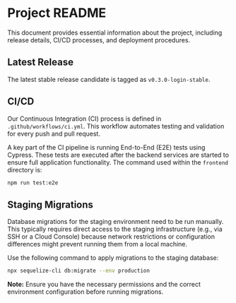 # Project README

This document provides essential information about the project, including release details, CI/CD processes, and deployment procedures.

## Latest Release

The latest stable release candidate is tagged as `v0.3.0-login-stable`.

## CI/CD

Our Continuous Integration (CI) process is defined in `.github/workflows/ci.yml`. This workflow automates testing and validation for every push and pull request.

A key part of the CI pipeline is running End-to-End (E2E) tests using Cypress. These tests are executed after the backend services are started to ensure full application functionality. The command used within the `frontend` directory is:

```bash
npm run test:e2e
```

## Staging Migrations

Database migrations for the staging environment need to be run manually. This typically requires direct access to the staging infrastructure (e.g., via SSH or a Cloud Console) because network restrictions or configuration differences might prevent running them from a local machine.

Use the following command to apply migrations to the staging database:

```bash
npx sequelize-cli db:migrate --env production
```

**Note:** Ensure you have the necessary permissions and the correct environment configuration before running migrations.